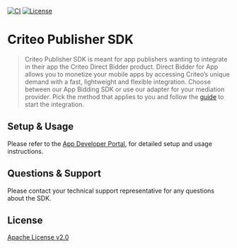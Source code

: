 [![CI](https://github.com/criteo/android-publisher-sdk/workflows/CI/badge.svg)]()
[![License](https://img.shields.io/github/license/criteo/android-publisher-sdk.svg)]()

# Criteo Publisher SDK
> Criteo Publisher SDK is meant for app publishers wanting to integrate in their app the Criteo Direct 
> Bidder product. Direct Bidder for App allows you to monetize your mobile apps by accessing Criteo’s 
> unique demand with a fast, lightweight and flexible integration. Choose between our App Bidding SDK 
> or use our adapter for your mediation provider. Pick the method that applies to you and follow the 
> [guide](https://publisherdocs.criteotilt.com/app/android/get-started/) to start the integration.

## Setup & Usage 
Please refer to the [App Developer Portal](https://publisherdocs.criteotilt.com/app/android/),
for detailed setup and usage instructions.

## Questions & Support
Please contact your technical support representative for any questions about the SDK.

## License
[Apache License v2.0](LICENSE)
